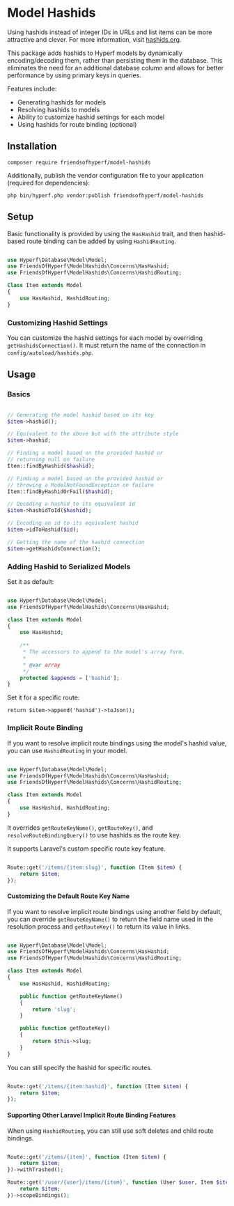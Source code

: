 # Model Hashids

Using hashids instead of integer IDs in URLs and list items can be more attractive and clever. For more information, visit [hashids.org](https://hashids.org/).

This package adds hashids to Hyperf models by dynamically encoding/decoding them, rather than persisting them in the database. This eliminates the need for an additional database column and allows for better performance by using primary keys in queries.

Features include:

- Generating hashids for models
- Resolving hashids to models
- Ability to customize hashid settings for each model
- Using hashids for route binding (optional)

## Installation

```shell
composer require friendsofhyperf/model-hashids
```

Additionally, publish the vendor configuration file to your application (required for dependencies):

```shell
php bin/hyperf.php vendor:publish friendsofhyperf/model-hashids
```

## Setup

Basic functionality is provided by using the `HasHashid` trait, and then hashid-based route binding can be added by using `HashidRouting`.

```php

use Hyperf\Database\Model\Model;
use FriendsOfHyperf\ModelHashids\Concerns\HasHashid;
use FriendsOfHyperf\ModelHashids\Concerns\HashidRouting;

Class Item extends Model
{
    use HasHashid, HashidRouting;
}

```

### Customizing Hashid Settings

You can customize the hashid settings for each model by overriding `getHashidsConnection()`. It must return the name of the connection in `config/autoload/hashids.php`.

## Usage

### Basics

```php

// Generating the model hashid based on its key
$item->hashid();

// Equivalent to the above but with the attribute style
$item->hashid;

// Finding a model based on the provided hashid or
// returning null on failure
Item::findByHashid($hashid);

// Finding a model based on the provided hashid or
// throwing a ModelNotFoundException on failure
Item::findByHashidOrFail($hashid);

// Decoding a hashid to its equivalent id 
$item->hashidToId($hashid);

// Encoding an id to its equivalent hashid
$item->idToHashid($id);

// Getting the name of the hashid connection
$item->getHashidsConnection();

```

### Adding Hashid to Serialized Models

Set it as default:

```php

use Hyperf\Database\Model\Model;
use FriendsOfHyperf\ModelHashids\Concerns\HasHashid;

class Item extends Model
{
    use HasHashid;
    
    /**
     * The accessors to append to the model's array form.
     *
     * @var array
     */
    protected $appends = ['hashid'];
}

```

Set it for a specific route:

`return $item->append('hashid')->toJson();`

### Implicit Route Binding

If you want to resolve implicit route bindings using the model's hashid value, you can use `HashidRouting` in your model.

```php

use Hyperf\Database\Model\Model;
use FriendsOfHyperf\ModelHashids\Concerns\HasHashid;
use FriendsOfHyperf\ModelHashids\Concerns\HashidRouting;

class Item extends Model
{
    use HasHashid, HashidRouting;
}

```

It overrides `getRouteKeyName()`, `getRouteKey()`, and `resolveRouteBindingQuery()` to use hashids as the route key.

It supports Laravel's custom specific route key feature.

```php

Route::get('/items/{item:slug}', function (Item $item) {
    return $item;
});

```

#### Customizing the Default Route Key Name

If you want to resolve implicit route bindings using another field by default, you can override `getRouteKeyName()` to return the field name used in the resolution process and `getRouteKey()` to return its value in links.

```php

use Hyperf\Database\Model\Model;
use FriendsOfHyperf\ModelHashids\Concerns\HasHashid;
use FriendsOfHyperf\ModelHashids\Concerns\HashidRouting;

class Item extends Model
{
    use HasHashid, HashidRouting;

    public function getRouteKeyName()
    {
        return 'slug';
    }

    public function getRouteKey()
    {
        return $this->slug;
    }
}

```

You can still specify the hashid for specific routes.

```php

Route::get('/items/{item:hashid}', function (Item $item) {
    return $item;
});

```

#### Supporting Other Laravel Implicit Route Binding Features

When using `HashidRouting`, you can still use soft deletes and child route bindings.

```php

Route::get('/items/{item}', function (Item $item) {
    return $item;
})->withTrashed();

Route::get('/user/{user}/items/{item}', function (User $user, Item $item) {
    return $item;
})->scopeBindings();

```
